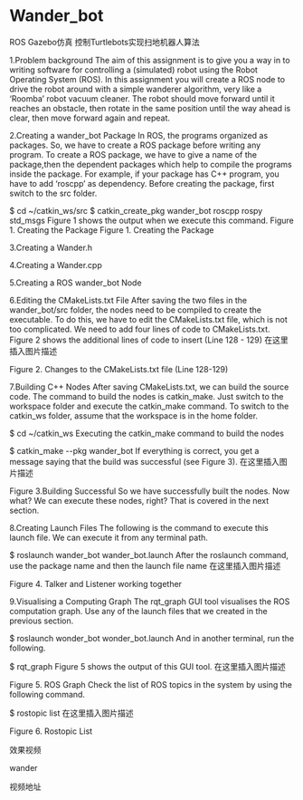 # Wander_bot
ROS Gazebo仿真 控制Turtlebots实现扫地机器人算法

1.Problem background
The aim of this assignment is to give you a way in to writing software for controlling a (simulated) robot using the Robot Operating System (ROS).
In this assignment you will create a ROS node to drive the robot around with a simple wanderer algorithm, very like a ‘Roomba’ robot vacuum cleaner. The robot should move forward until it reaches an obstacle, then rotate in the same position until the way ahead is clear, then move forward again and repeat.

2.Creating a wander_bot Package
In ROS, the programs organized as packages. So, we have to create a ROS package before writing any program. To create a ROS package, we have to give a name of the package,then the dependent packages which help to compile the programs inside the package.
For example, if your package has C++ program, you have to add ‘roscpp’ as dependency.
Before creating the package, first switch to the src folder.

$ cd ~/catkin_ws/src
$ catkin_create_pkg wander_bot roscpp rospy std_msgs
Figure 1 shows the output when we execute this command.
Figure 1. Creating the Package
Figure 1. Creating the Package

3.Creating a Wander.h

4.Creating a Wander.cpp

5.Creating a ROS wander_bot Node

6.Editing the CMakeLists.txt File
After saving the two files in the wander_bot/src folder, the nodes need to be compiled to create the executable. To do this, we have to edit the CMakeLists.txt file, which is not too complicated. We need to add four lines of code to CMakeLists.txt.
Figure 2 shows the additional lines of code to insert (Line 128 - 129)
在这里插入图片描述

Figure 2. Changes to the CMakeLists.txt file (Line 128-129)

7.Building C++ Nodes
After saving CMakeLists.txt, we can build the source code. The command to build the nodes is catkin_make. Just switch to the workspace folder and execute the catkin_make command.
To switch to the catkin_ws folder, assume that the workspace is in the home folder.

$ cd ~/catkin_ws
Executing the catkin_make command to build the nodes

$ catkin_make --pkg wander_bot
If everything is correct, you get a message saying that the build was successful (see Figure 3).
在这里插入图片描述

Figure 3.Building Successful
So we have successfully built the nodes. Now what? We can execute these nodes, right? That is covered in the next section.

8.Creating Launch Files
<launch>
    <param name="/use_sim_time" value="true" />
    <!-- Launch turtlebot3 world -->
    <include file="$(find turtlebot3_gazebo)/launch/turtlebot3_world.launch"/>
    <!-- Launch stopper node -->
    <node name="wander_bot" pkg="wander_bot" type="wander_bot" output="screen"/>
</launch>
The following is the command to execute this launch file. We can execute it from any terminal path.

$ roslaunch wander_bot wander_bot.launch
After the roslaunch command, use the package name and then the launch file name
在这里插入图片描述

Figure 4. Talker and Listener working together

9.Visualising a Computing Graph
The rqt_graph GUI tool visualises the ROS computation graph. Use any of the launch files that we created in the previous section.

$ roslaunch wonder_bot wonder_bot.launch
And in another terminal, run the following.

$ rqt_graph
Figure 5 shows the output of this GUI tool.
在这里插入图片描述

Figure 5. ROS Graph
Check the list of ROS topics in the system by using the following command.

$ rostopic list
在这里插入图片描述

Figure 6. Rostopic List

效果视频

wander

视频地址
